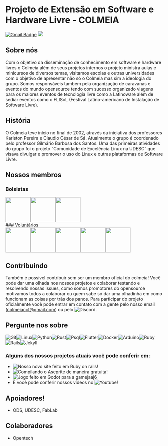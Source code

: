 
# Projeto de Extensão em Software e Hardware Livre - COLMEIA
[![Gmail Badge](https://img.shields.io/badge/Gmail-D14836?style=for-the-badge&logo=gmail&logoColor=white)](mailto:colmeiacct@gmail.com) <a href="https://discord.gg/XAqXQA77BC"><img src="https://img.shields.io/badge/Discord-7289DA?style=for-the-badge&logo=discord&logoColor=white"/></a>
## Sobre nós
Com o objetivo da disseminação de conhecimento em software e hardware livres o Colmeia além de seus projetos internos o projeto ministra aulas e minicursos de diversos temas, visitamos escolas e outras universidades com o objetivo de apresentar não só o Colmeia mas sim a ideologia do grupo. Somos responsáveis também pela organização de caravanas e eventos do mundo opensource tendo com sucesso organizado viagens para os maiores eventos de tecnologia livre como a Latinoware além de sediar eventos como o FLISoL (Festival Latino-americano de Instalação de Software Livre).

## História
O Colmeia teve início no final de 2002, através da iniciativa dos professores Kariston Pereira e Claudio César de Sá. Atualmente o grupo é coordenado pelo professor Gilmário Barbosa dos Santos. Uma das primeiras atividades do grupo foi o projeto “Comunidade de Excelência Linux na UDESC” que visava divulgar e promover o uso do Linux e outras plataformas de Software Livre.

## Nossos membros

### Bolsistas
<div style="display:flex;flex-direction: row;">
  <img src="https://github.com/ColmeiaUDESC/Colmeia/blob/master/Imagens/Github/Gabriel.png" width="80"/>
  <img src="https://avatars.githubusercontent.com/u/86930703?v=4" width="80"/>
  <img src="https://avatars.githubusercontent.com/u/36304846?v=4" width="80"/>
</div>
### Voluntários
<div style="display:flex;flex-direction: row;">
  <img src="https://github.com/ColmeiaUDESC/Colmeia/blob/master/Imagens/Github/Brian.png" width="80"/>
  <img src="https://github.com/ColmeiaUDESC/Colmeia/blob/master/Imagens/Github/Kalyl.png" width="80"/>
  <img src="https://github.com/ColmeiaUDESC/Colmeia/blob/master/Imagens/Github/kawan.png" width="80"/>
  <img src="https://github.com/ColmeiaUDESC/Colmeia/blob/master/Imagens/Github/Luciano.png" width="80"/>
  <img src="https://github.com/ColmeiaUDESC/Colmeia/blob/master/Imagens/Github/Joao.png" width="80"/>
</div>

## Contribuindo
Também é possível contribuir sem ser um membro oficial do colmeia! Você pode dar uma olhada nos nossos projetos e colaborar testando e resolvendo nossas issues, como somos promotores do opensource motivamos todos a colaborar ou quem sabe só dar uma olhadinha em como funcionam as coisas por trás dos panos. Para participar do projeto oficialmente você pode entrar em contato com a gente pelo nosso email (colmeiacct@gmail.com) ou pelo ![Discord](https://discord.gg/XAqXQA77BC).

## Pergunte nos sobre
![Git](https://img.shields.io/badge/Git-F05032?style=for-the-badge&logo=git&logoColor=white)![Linux](https://img.shields.io/badge/Linux-FCC624?style=for-the-badge&logo=linux&logoColor=black)![Python](https://img.shields.io/badge/Python-3776AB?style=for-the-badge&logo=python&logoColor=white)![Rust](https://img.shields.io/badge/Rust-black?style=for-the-badge&logo=rust&logoColor=#E57324)![Psql](https://img.shields.io/badge/PostgreSQL-316192?style=for-the-badge&logo=postgresql&logoColor=white)![Flutter](https://img.shields.io/badge/Flutter-02569B?style=for-the-badge&logo=flutter&logoColor=white)![Docker](https://img.shields.io/badge/Docker-2CA5E0?style=for-the-badge&logo=docker&logoColor=white)![Arduino](https://img.shields.io/badge/Arduino-00979D?style=for-the-badge&logo=Arduino&logoColor=white)![Ruby](https://img.shields.io/badge/Ruby-CC342D?style=for-the-badge&logo=ruby&logoColor=white
)![Rails](https://img.shields.io/badge/Ruby_on_Rails-CC0000?style=for-the-badge&logo=ruby-on-rails&logoColor=white)![Jekyll](https://img.shields.io/badge/Jekyll-CC0000?style=for-the-badge&logo=Jekyll&logoColor=white)
### Alguns dos nossos projetos atuais você pode conferir em:
* ![Nosso novo site feito em Ruby on rails!](https://github.com/ColmeiaUDESC/site-colmeia)
* ![Compilando o Aseprite de maneira gratuita!](https://github.com/ColmeiaUDESC/Guia-Aseprite)
* ![Jogo feito em Godot para a gamejaaj6](https://github.com/ColmeiaUDESC/gamejaaj6)
* E você pode conferir nossos vídeos no ![Youtube!](https://www.youtube.com/channel/UC51KrWL94AfGxI_4l_E7uzA)

## Apoiadores!
- ODS, UDESC, FabLab

## Colaboradores
- Opentech

